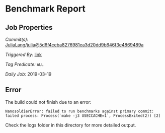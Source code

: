 # Benchmark Report

## Job Properties

*Commit(s):* [JuliaLang/julia@5d6f4ceba8276981ea3d20dd9b646f3e4869489a](https://github.com/JuliaLang/julia/commit/5d6f4ceba8276981ea3d20dd9b646f3e4869489a)

*Triggered By:* [link](https://github.com/JuliaLang/julia/commit/5d6f4ceba8276981ea3d20dd9b646f3e4869489a#commitcomment-32813912)

*Tag Predicate:* `ALL`

*Daily Job:* 2019-03-19

## Error

The build could not finish due to an error:

```
NanosoldierError: failed to run benchmarks against primary commit: failed process: Process(`make -j3 USECCACHE=1`, ProcessExited(2)) [2]
```

Check the logs folder in this directory for more detailed output.

